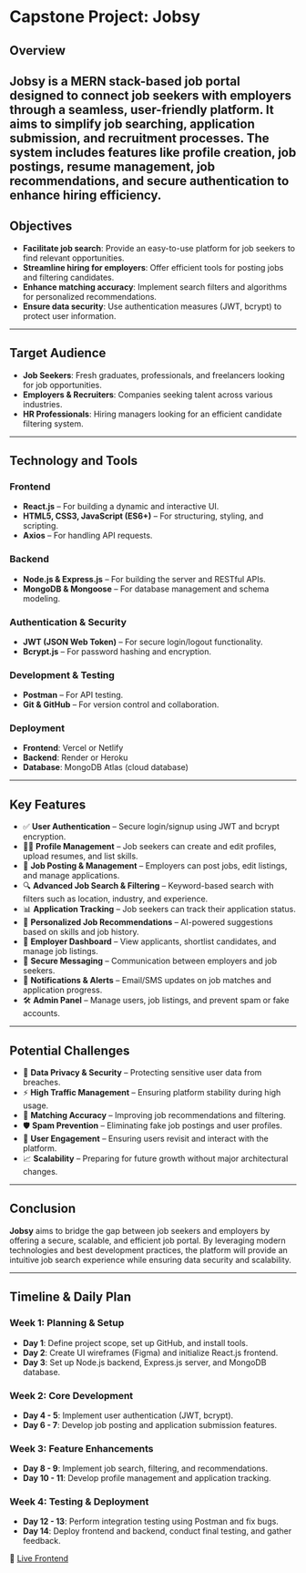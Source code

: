 
# Capstone Project: Jobsy

## Overview
**Jobsy** is a MERN stack-based job portal designed to connect job seekers with employers through a seamless, user-friendly platform. It aims to simplify job searching, application submission, and recruitment processes. The system includes features like profile creation, job postings, resume management, job recommendations, and secure authentication to enhance hiring efficiency.
---

## Objectives
- **Facilitate job search**: Provide an easy-to-use platform for job seekers to find relevant opportunities.
- **Streamline hiring for employers**: Offer efficient tools for posting jobs and filtering candidates.
- **Enhance matching accuracy**: Implement search filters and algorithms for personalized recommendations.
- **Ensure data security**: Use authentication measures (JWT, bcrypt) to protect user information.

---

## Target Audience
- **Job Seekers**: Fresh graduates, professionals, and freelancers looking for job opportunities.
- **Employers & Recruiters**: Companies seeking talent across various industries.
- **HR Professionals**: Hiring managers looking for an efficient candidate filtering system.

---

## Technology and Tools

### Frontend
- **React.js** – For building a dynamic and interactive UI.
- **HTML5, CSS3, JavaScript (ES6+)** – For structuring, styling, and scripting.
- **Axios** – For handling API requests.

### Backend
- **Node.js & Express.js** – For building the server and RESTful APIs.
- **MongoDB & Mongoose** – For database management and schema modeling.

### Authentication & Security
- **JWT (JSON Web Token)** – For secure login/logout functionality.
- **Bcrypt.js** – For password hashing and encryption.

### Development & Testing
- **Postman** – For API testing.
- **Git & GitHub** – For version control and collaboration.

### Deployment
- **Frontend**: Vercel or Netlify
- **Backend**: Render or Heroku
- **Database**: MongoDB Atlas (cloud database)

---

## Key Features
- ✅ **User Authentication** – Secure login/signup using JWT and bcrypt encryption.
- 🧑‍💼 **Profile Management** – Job seekers can create and edit profiles, upload resumes, and list skills.
- 💼 **Job Posting & Management** – Employers can post jobs, edit listings, and manage applications.
- 🔍 **Advanced Job Search & Filtering** – Keyword-based search with filters such as location, industry, and experience.
- 📊 **Application Tracking** – Job seekers can track their application status.
- 🤖 **Personalized Job Recommendations** – AI-powered suggestions based on skills and job history.
- 🧾 **Employer Dashboard** – View applicants, shortlist candidates, and manage job listings.
- 💬 **Secure Messaging** – Communication between employers and job seekers.
- 🔔 **Notifications & Alerts** – Email/SMS updates on job matches and application progress.
- 🛠️ **Admin Panel** – Manage users, job listings, and prevent spam or fake accounts.

---

## Potential Challenges
- 🔐 **Data Privacy & Security** – Protecting sensitive user data from breaches.
- ⚡ **High Traffic Management** – Ensuring platform stability during high usage.
- 🎯 **Matching Accuracy** – Improving job recommendations and filtering.
- 🛡️ **Spam Prevention** – Eliminating fake job postings and user profiles.
- 🔄 **User Engagement** – Ensuring users revisit and interact with the platform.
- 📈 **Scalability** – Preparing for future growth without major architectural changes.

---

## Conclusion
**Jobsy** aims to bridge the gap between job seekers and employers by offering a secure, scalable, and efficient job portal. By leveraging modern technologies and best development practices, the platform will provide an intuitive job search experience while ensuring data security and scalability.

---

## Timeline & Daily Plan

### Week 1: Planning & Setup
- **Day 1**: Define project scope, set up GitHub, and install tools.
- **Day 2**: Create UI wireframes (Figma) and initialize React.js frontend.
- **Day 3**: Set up Node.js backend, Express.js server, and MongoDB database.

### Week 2: Core Development
- **Day 4 - 5**: Implement user authentication (JWT, bcrypt).
- **Day 6 - 7**: Develop job posting and application submission features.

### Week 3: Feature Enhancements
- **Day 8 - 9**: Implement job search, filtering, and recommendations.
- **Day 10 - 11**: Develop profile management and application tracking.

### Week 4: Testing & Deployment
- **Day 12 - 13**: Perform integration testing using Postman and fix bugs.
- **Day 14**: Deploy frontend and backend, conduct final testing, and gather feedback.

🚀 [Live Frontend](https://genuine-parfait-f2900b.netlify.app/)